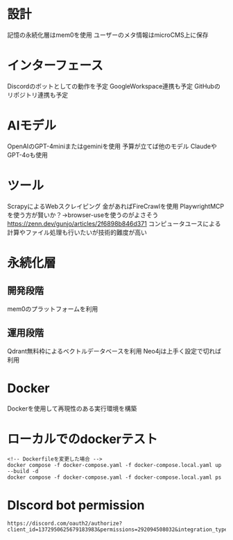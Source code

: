 # 設計
記憶の永続化層はmem0を使用
ユーザーのメタ情報はmicroCMS上に保存

# インターフェース
Discordのボットとしての動作を予定
GoogleWorkspace連携も予定
GitHubのリポジトリ連携も予定

# AIモデル
OpenAIのGPT-4miniまたはgeminiを使用
予算が立てば他のモデル ClaudeやGPT-4oも使用

# ツール
ScrapyによるWebスクレイピング
金があればFireCrawlを使用
PlaywrightMCPを使う方が賢いか？→browser-useを使うのがよさそう　https://zenn.dev/gunjo/articles/2f6898b846d371
コンピュータユースによる計算やファイル処理も行いたいが技術的難度が高い

# 永続化層
## 開発段階
mem0のプラットフォームを利用

## 運用段階
Qdrant無料枠によるベクトルデータベースを利用
Neo4jは上手く設定で切れば利用

# Docker
Dockerを使用して再現性のある実行環境を構築

# ローカルでのdockerテスト
```
<!-- Dockerfileを変更した場合 -->
docker compose -f docker-compose.yaml -f docker-compose.local.yaml up --build -d
docker compose -f docker-compose.yaml -f docker-compose.local.yaml ps
```

# DIscord bot permission
```
https://discord.com/oauth2/authorize?client_id=1372950625679183983&permissions=292094508032&integration_type=0&scope=bot+applications.commands
```